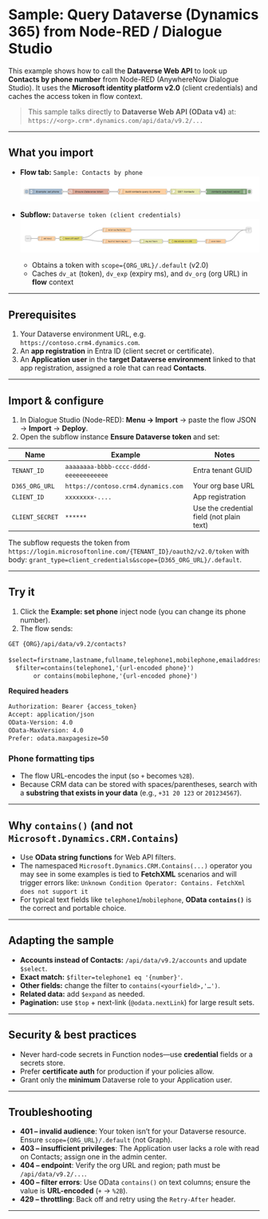 # Sample: Query Dataverse (Dynamics 365) from Node-RED / Dialogue Studio

This example shows how to call the **Dataverse Web API** to look up **Contacts by phone number** from Node-RED (AnywhereNow Dialogue Studio).
It uses the **Microsoft identity platform v2.0** (client credentials) and caches the access token in flow context.

> This sample talks directly to **Dataverse Web API (OData v4)** at:
> `https://<org>.crm*.dynamics.com/api/data/v9.2/...`

---

## What you import

* **Flow tab:** `Sample: Contacts by phone`
![Flow Diagram](resources/a365-dynonlinesamplepng.png)
* **Subflow:** `Dataverse token (client credentials)`
![Subflow Diagram](resources/a365-dynonlinesublow.png)

  * Obtains a token with `scope={ORG_URL}/.default` (v2.0)
  * Caches `dv_at` (token), `dv_exp` (expiry ms), and `dv_org` (org URL) in **flow** context



---

## Prerequisites

1. Your Dataverse environment URL, e.g. `https://contoso.crm4.dynamics.com`.
2. An **app registration** in Entra ID (client secret or certificate).
3. An **Application user** in the **target Dataverse environment** linked to that app registration, assigned a role that can read **Contacts**.

---

## Import & configure

1. In Dialogue Studio (Node-RED): **Menu → Import** → paste the flow JSON → **Import** → **Deploy**.
2. Open the subflow instance **Ensure Dataverse token** and set:

| Name            | Example                                | Notes                                     |
| --------------- | -------------------------------------- | ----------------------------------------- |
| `TENANT_ID`     | `aaaaaaaa-bbbb-cccc-dddd-eeeeeeeeeeee` | Entra tenant GUID                         |
| `D365_ORG_URL`  | `https://contoso.crm4.dynamics.com`    | Your org base URL                         |
| `CLIENT_ID`     | `xxxxxxxx-....`                        | App registration                          |
| `CLIENT_SECRET` | `******`                               | Use the credential field (not plain text) |

The subflow requests the token from
`https://login.microsoftonline.com/{TENANT_ID}/oauth2/v2.0/token`
with body: `grant_type=client_credentials&scope={D365_ORG_URL}/.default`.

---

## Try it

1. Click the **Example: set phone** inject node (you can change its phone number).
2. The flow sends:

```
GET {ORG}/api/data/v9.2/contacts?
  $select=firstname,lastname,fullname,telephone1,mobilephone,emailaddress1&
  $filter=contains(telephone1,'{url-encoded phone}')
       or contains(mobilephone,'{url-encoded phone}')
```

**Required headers**

```
Authorization: Bearer {access_token}
Accept: application/json
OData-Version: 4.0
OData-MaxVersion: 4.0
Prefer: odata.maxpagesize=50
```

### Phone formatting tips

* The flow URL-encodes the input (so `+` becomes `%2B`).
* Because CRM data can be stored with spaces/parentheses, search with a **substring that exists in your data** (e.g., `+31 20 123` or `201234567`).

---

## Why `contains()` (and not `Microsoft.Dynamics.CRM.Contains`)

* Use **OData string functions** for Web API filters.
* The namespaced `Microsoft.Dynamics.CRM.Contains(...)` operator you may see in some examples is tied to **FetchXML** scenarios and will trigger errors like:
  `Unknown Condition Operator: Contains. FetchXml does not support it`
* For typical text fields like `telephone1`/`mobilephone`, **OData `contains()`** is the correct and portable choice.

---

## Adapting the sample

* **Accounts instead of Contacts:** `/api/data/v9.2/accounts` and update `$select`.
* **Exact match:** `$filter=telephone1 eq '{number}'`.
* **Other fields:** change the filter to `contains(<yourfield>,'…')`.
* **Related data:** add `$expand` as needed.
* **Pagination:** use `$top` + next-link (`@odata.nextLink`) for large result sets.

---

## Security & best practices

* Never hard-code secrets in Function nodes—use **credential** fields or a secrets store.
* Prefer **certificate auth** for production if your policies allow.
* Grant only the **minimum** Dataverse role to your Application user.

---

## Troubleshooting

* **401 – invalid audience**: Your token isn’t for your Dataverse resource. Ensure `scope={ORG_URL}/.default` (not Graph).
* **403 – insufficient privileges**: The Application user lacks a role with read on Contacts; assign one in the admin center.
* **404 – endpoint**: Verify the org URL and region; path must be `/api/data/v9.2/...`.
* **400 – filter errors**: Use OData `contains()` on text columns; ensure the value is **URL-encoded** (`+` → `%2B`).
* **429 – throttling**: Back off and retry using the `Retry-After` header.

---